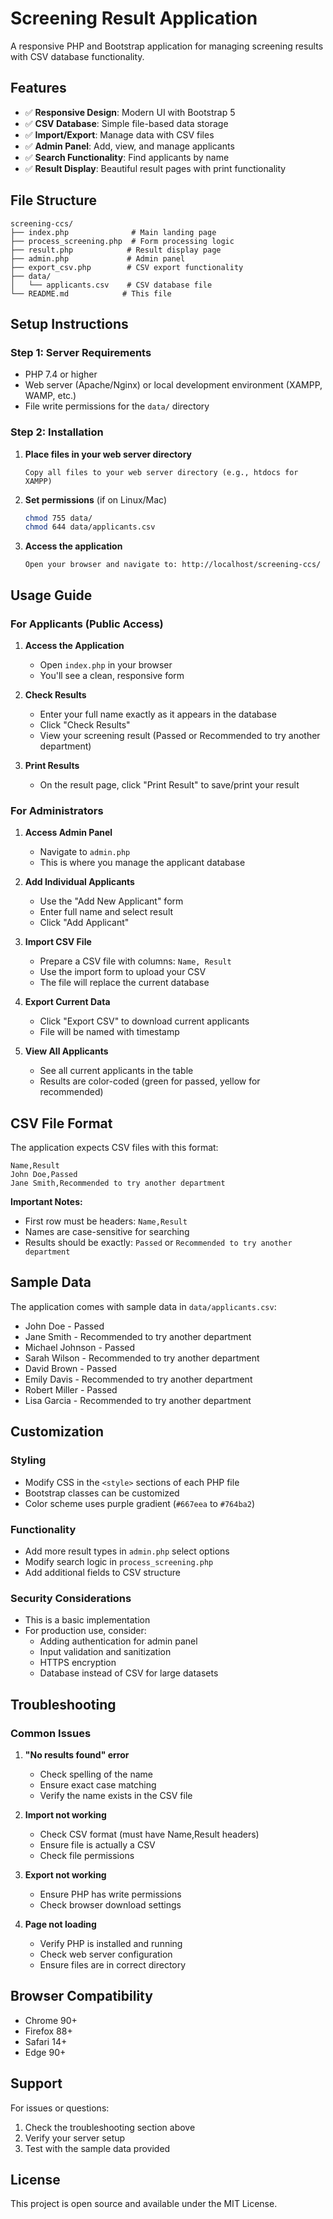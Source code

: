 # Screening Result Application

A responsive PHP and Bootstrap application for managing screening results with CSV database functionality.

## Features

- ✅ **Responsive Design**: Modern UI with Bootstrap 5
- ✅ **CSV Database**: Simple file-based data storage
- ✅ **Import/Export**: Manage data with CSV files
- ✅ **Admin Panel**: Add, view, and manage applicants
- ✅ **Search Functionality**: Find applicants by name
- ✅ **Result Display**: Beautiful result pages with print functionality

## File Structure

```
screening-ccs/
├── index.php              # Main landing page
├── process_screening.php  # Form processing logic
├── result.php            # Result display page
├── admin.php             # Admin panel
├── export_csv.php        # CSV export functionality
├── data/
│   └── applicants.csv    # CSV database file
└── README.md            # This file
```

## Setup Instructions

### Step 1: Server Requirements
- PHP 7.4 or higher
- Web server (Apache/Nginx) or local development environment (XAMPP, WAMP, etc.)
- File write permissions for the `data/` directory

### Step 2: Installation
1. **Place files in your web server directory**
   ```
   Copy all files to your web server directory (e.g., htdocs for XAMPP)
   ```

2. **Set permissions** (if on Linux/Mac)
   ```bash
   chmod 755 data/
   chmod 644 data/applicants.csv
   ```

3. **Access the application**
   ```
   Open your browser and navigate to: http://localhost/screening-ccs/
   ```

## Usage Guide

### For Applicants (Public Access)

1. **Access the Application**
   - Open `index.php` in your browser
   - You'll see a clean, responsive form

2. **Check Results**
   - Enter your full name exactly as it appears in the database
   - Click "Check Results"
   - View your screening result (Passed or Recommended to try another department)

3. **Print Results**
   - On the result page, click "Print Result" to save/print your result

### For Administrators

1. **Access Admin Panel**
   - Navigate to `admin.php`
   - This is where you manage the applicant database

2. **Add Individual Applicants**
   - Use the "Add New Applicant" form
   - Enter full name and select result
   - Click "Add Applicant"

3. **Import CSV File**
   - Prepare a CSV file with columns: `Name, Result`
   - Use the import form to upload your CSV
   - The file will replace the current database

4. **Export Current Data**
   - Click "Export CSV" to download current applicants
   - File will be named with timestamp

5. **View All Applicants**
   - See all current applicants in the table
   - Results are color-coded (green for passed, yellow for recommended)

## CSV File Format

The application expects CSV files with this format:

```csv
Name,Result
John Doe,Passed
Jane Smith,Recommended to try another department
```

**Important Notes:**
- First row must be headers: `Name,Result`
- Names are case-sensitive for searching
- Results should be exactly: `Passed` or `Recommended to try another department`

## Sample Data

The application comes with sample data in `data/applicants.csv`:

- John Doe - Passed
- Jane Smith - Recommended to try another department
- Michael Johnson - Passed
- Sarah Wilson - Recommended to try another department
- David Brown - Passed
- Emily Davis - Recommended to try another department
- Robert Miller - Passed
- Lisa Garcia - Recommended to try another department

## Customization

### Styling
- Modify CSS in the `<style>` sections of each PHP file
- Bootstrap classes can be customized
- Color scheme uses purple gradient (`#667eea` to `#764ba2`)

### Functionality
- Add more result types in `admin.php` select options
- Modify search logic in `process_screening.php`
- Add additional fields to CSV structure

### Security Considerations
- This is a basic implementation
- For production use, consider:
  - Adding authentication for admin panel
  - Input validation and sanitization
  - HTTPS encryption
  - Database instead of CSV for large datasets

## Troubleshooting

### Common Issues

1. **"No results found" error**
   - Check spelling of the name
   - Ensure exact case matching
   - Verify the name exists in the CSV file

2. **Import not working**
   - Check CSV format (must have Name,Result headers)
   - Ensure file is actually a CSV
   - Check file permissions

3. **Export not working**
   - Ensure PHP has write permissions
   - Check browser download settings

4. **Page not loading**
   - Verify PHP is installed and running
   - Check web server configuration
   - Ensure files are in correct directory

## Browser Compatibility

- Chrome 90+
- Firefox 88+
- Safari 14+
- Edge 90+

## Support

For issues or questions:
1. Check the troubleshooting section above
2. Verify your server setup
3. Test with the sample data provided

## License

This project is open source and available under the MIT License. 